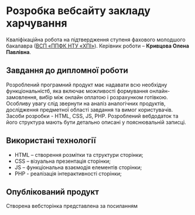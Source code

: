 # Розробка вебсайту закладу харчування

Кваліфікаційна робота на підтвердження ступеня фахового молодшого
бакалавра ([ВСП «ППФК НТУ «ХПІ»](http://polytechnic.poltava.ua)). Керівник
роботи – **Кривцова Олена Павлівна**.

## Завдання до дипломної роботи

Розроблений програмний продукт має надавати всю необхідну функціональністб, яка включає можливості формування онлайн-замовлення, вибір між онлайн оплатою і розрахунком готівкою. Особливу увагу слід звернути на аналіз аналогічних продуктів, дослідження предметної області завдання та вимог користувачів. Засоби розробки - HTML, CSS, JS, PHP. Розроблений вебдодаток та його структура мають бути детально описані у пояснювальній записці.

## Використані технології

- HTML – створення розмітки та структури сторінки;
- CSS – візуальна презентація сторінки;
- JS – функціональна взаємодія елементів сторінки;
- PHP - реалізація інтерактивності сторінки;

## Опублікований продукт
Створена вебсторінка представлена за посиланням
[]()
